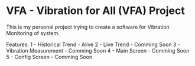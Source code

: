 # VFA - Vibration for All (VFA) Project
This is my personal project trying to create a software for Vibration Monitoring of system.

Features:
1 - Historical Trend - Alive
2 - Live Trend - Comming Soon
3 - Vibration Measurement - Comming Soon
4 - Main Screen - Comming Soon
5 - Config Screen - Comming Soon
